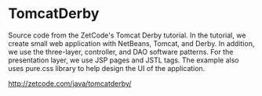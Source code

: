 # TomcatDerby
Source code from the ZetCode's Tomcat Derby tutorial. In the tutorial, we create small web application with NetBeans, Tomcat, and Derby. In addition, we use the three-layer, controller, and DAO software patterns. For the presentation layer, we use JSP pages and JSTL tags. The example also uses pure.css library to help design the UI of the application.

http://zetcode.com/java/tomcatderby/
